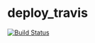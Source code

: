 # deploy_travis
[![Build Status](https://travis-ci.org/cerchiariluiza/deploy_travis.svg?branch=main)](https://travis-ci.org/cerchiariluiza/deploy_travis)
